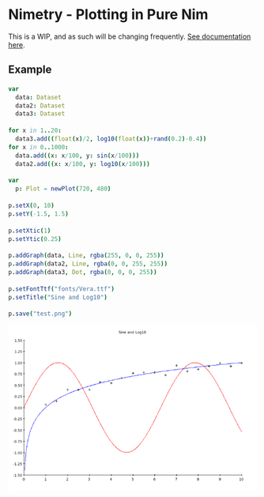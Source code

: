 # Nimetry - Plotting in Pure Nim

This is a WIP, and as such will be changing frequently. [See documentation here](https://ijneb.github.io/nimetry/).

## Example

```nim
var
  data: Dataset
  data2: Dataset
  data3: Dataset

for x in 1..20:
  data3.add((float(x)/2, log10(float(x))+rand(0.2)-0.4))
for x in 0..1000:
  data.add((x: x/100, y: sin(x/100)))
  data2.add((x: x/100, y: log10(x/100)))

var
  p: Plot = newPlot(720, 480)

p.setX(0, 10)
p.setY(-1.5, 1.5)

p.setXtic(1)
p.setYtic(0.25)

p.addGraph(data, Line, rgba(255, 0, 0, 255))
p.addGraph(data2, Line, rgba(0, 0, 255, 255))
p.addGraph(data3, Dot, rgba(0, 0, 0, 255))

p.setFontTtf("fonts/Vera.ttf")
p.setTitle("Sine and Log10")

p.save("test.png")
```

![output](examples/test.png)

